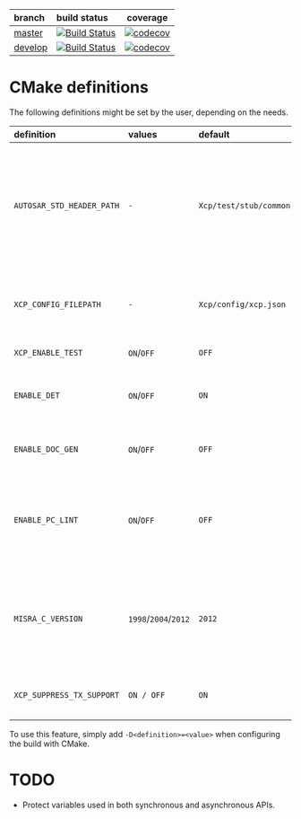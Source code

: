 | branch                                               | build status                                                                                           | coverage                                                                                                                     |
|:-----------------------------------------------------|:-------------------------------------------------------------------------------------------------------|------------------------------------------------------------------------------------------------------------------------------|
| [master](https://github.com/Sauci/Xcp/tree/master)   | [![Build Status](https://travis-ci.org/Sauci/Xcp.svg?branch=master)](https://travis-ci.org/Sauci/Xcp)  | [![codecov](https://codecov.io/gh/Sauci/Xcp/branch/master/graph/badge.svg)](https://codecov.io/gh/Sauci/Xcp/branch/master)   |
| [develop](https://github.com/Sauci/Xcp/tree/develop) | [![Build Status](https://travis-ci.org/Sauci/Xcp.svg?branch=develop)](https://travis-ci.org/Sauci/Xcp) | [![codecov](https://codecov.io/gh/Sauci/Xcp/branch/develop/graph/badge.svg)](https://codecov.io/gh/Sauci/Xcp/branch/develop) |

# CMake definitions
The following definitions might be set by the user, depending on the needs.

| definition                    | values                           | default                    | description                                                                                                                                                                      |
|:------------------------------|:---------------------------------|:---------------------------|:---------------------------------------------------------------------------------------------------------------------------------------------------------------------------------|
| ```AUTOSAR_STD_HEADER_PATH``` | ```-```                          | ```Xcp/test/stub/common``` | specifies the directory containing **AUTOSAR** standard headers ComStack_Types.h and Std_Types.h (used when integrating this module in an other project)                         |
| ```XCP_CONFIG_FILEPATH```     | ```-```                          | ```Xcp/config/xcp.json```  | specifies which json configuration file should be used to generate the auto-generated code                                                                                       |
| ```XCP_ENABLE_TEST```         | ```ON```/```OFF```               | ```OFF```                  | enables/disables tests.                                                                                                                                                          |
| ```ENABLE_DET```              | ```ON```/```OFF```               | ```ON```                   | enables/disables development error detections (see AUTOSAR [DET](https://www.autosar.org/fileadmin/user_upload/standards/classic/4-3/AUTOSAR_SWS_DefaultErrorTracer.pdf) module) |
| ```ENABLE_DOC_GEN```          | ```ON```/```OFF```               | ```OFF```                  | enables/disables generation of [Doxygen](http://www.doxygen.nl/) documentation                                                                                                   |
| ```ENABLE_PC_LINT```          | ```ON```/```OFF```               | ```OFF```                  | enables/disables generation of targets related to static code analysis (should be disabled if [PC-Lint](https://www.gimpel.com) software is not available)                       |
| ```MISRA_C_VERSION```         | ```1998```/```2004```/```2012``` | ```2012```                 | specifies which version of **MISRA** should be used when performing static code analysis (only used if ```ENABLE_PC_LINT``` is set)                                              |
| ```XCP_SUPPRESS_TX_SUPPORT``` | ```ON / OFF```                   | ```ON```                   | enables/disables transmission functionality of the XCP module                                                                                                                    | 

To use this feature, simply add ```-D<definition>=<value>``` when configuring the build with CMake.

# TODO
- Protect variables used in both synchronous and asynchronous APIs.
